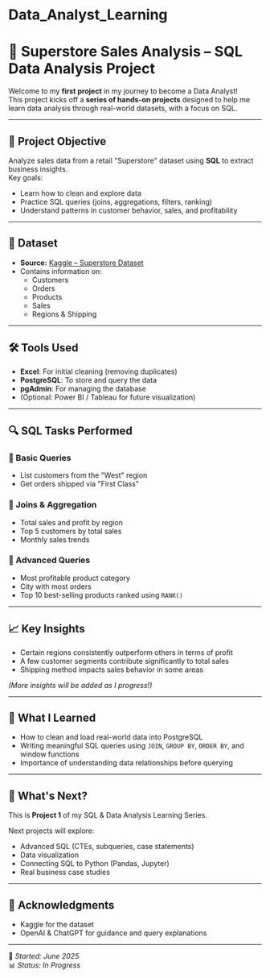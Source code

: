 # Data_Analyst_Learning
# 🧠 Superstore Sales Analysis – SQL Data Analysis Project

Welcome to my **first project** in my journey to become a Data Analyst!  
This project kicks off a **series of hands-on projects** designed to help me learn data analysis through real-world datasets, with a focus on SQL.

---

## 📌 Project Objective

Analyze sales data from a retail "Superstore" dataset using **SQL** to extract business insights.  
Key goals:
- Learn how to clean and explore data
- Practice SQL queries (joins, aggregations, filters, ranking)
- Understand patterns in customer behavior, sales, and profitability

---

## 📂 Dataset

- **Source:** [Kaggle – Superstore Dataset](https://www.kaggle.com/datasets/vivek468/superstore-dataset-final)
- Contains information on:
  - Customers
  - Orders
  - Products
  - Sales
  - Regions & Shipping

---

## 🛠️ Tools Used

- **Excel**: For initial cleaning (removing duplicates)
- **PostgreSQL**: To store and query the data
- **pgAdmin**: For managing the database
- (Optional: Power BI / Tableau for future visualization)

---

## 🔍 SQL Tasks Performed

### 🔹 Basic Queries
- List customers from the "West" region
- Get orders shipped via "First Class"

### 🔹 Joins & Aggregation
- Total sales and profit by region
- Top 5 customers by total sales
- Monthly sales trends

### 🔹 Advanced Queries
- Most profitable product category
- City with most orders
- Top 10 best-selling products ranked using `RANK()`

---

## 📈 Key Insights

- Certain regions consistently outperform others in terms of profit
- A few customer segments contribute significantly to total sales
- Shipping method impacts sales behavior in some areas

*(More insights will be added as I progress!)*

---

## 🎯 What I Learned

- How to clean and load real-world data into PostgreSQL
- Writing meaningful SQL queries using `JOIN`, `GROUP BY`, `ORDER BY`, and window functions
- Importance of understanding data relationships before querying

---

## 🚀 What's Next?

This is **Project 1** of my SQL & Data Analysis Learning Series.

Next projects will explore:
- Advanced SQL (CTEs, subqueries, case statements)
- Data visualization
- Connecting SQL to Python (Pandas, Jupyter)
- Real business case studies

---

## 🙌 Acknowledgments

- Kaggle for the dataset
- OpenAI & ChatGPT for guidance and query explanations

---

📅 _Started: June 2025_  
📊 _Status: In Progress_
